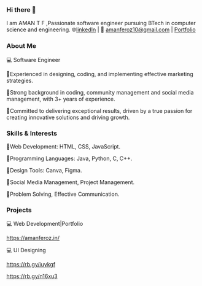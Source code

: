 ### Hi there 👋 
I am AMAN T F ,Passionate software engineer pursuing BTech in computer science and engineering.
🌐[linkedIn](https://www.linkedin.com/in/aman-tf-84b8b8210/) |
📧 amanferoz10@gmail.com |
[Portfolio](https://amanferoz.in/)
### About Me
💻 Software Engineer

🚀Experienced in designing, coding, and implementing effective marketing strategies.

🚀Strong background in coding, community management and social media management, with 3+ years of experience.

🚀Committed to delivering exceptional results, driven by a true passion for creating innovative solutions and driving growth.

### Skills & Interests
📌Web Development: HTML, CSS, JavaScript.

📌Programming Languages: Java, Python, C, C++.

📌Design Tools: Canva, Figma.

📌Social Media Management, Project Management.

📌Problem Solving, Effective Communication.

### Projects
💻 Web Development|Portfolio

https://amanferoz.in/

💻 UI Designing

https://rb.gy/iuykgf

https://rb.gy/n16xu3
